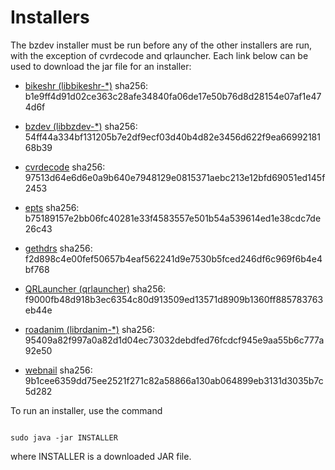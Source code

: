 # Installers
The bzdev installer must be run before any of the other installers are run,
with the exception of cvrdecode and qrlauncher.
Each link below can be used to
download the jar file for an installer:

  - [bikeshr (libbikeshr-*)](https://billzaumen.github.io/bzdev/installers/bikeshr-install-1.4.9.jar)
    sha256: b1e9ff4d91d02ce363c28afe34840fa06de17e50b76d8d28154e07af1e474d6f

  - [bzdev (libbzdev-*)](https://billzaumen.github.io/bzdev/installers/bzdev-install-2.1.33.jar)
    sha256: 54ff44a334bf131205b7e2df9ecf03d40b4d82e3456d622f9ea6699218168b39

  - [cvrdecode](https://billzaumen.github.io/bzdev/installers/cvrdecode-install-1.2.jar)
    sha256: 97513d64e6d6e0a9b640e7948129e0815371aebc213e12bfd69051ed145f2453

  - [epts](https://billzaumen.github.io/bzdev/installers/epts-install-1.1.29.jar)
    sha256: b75189157e2bb06fc40281e33f4583557e501b54a539614ed1e38cdc7de26c43

  - [gethdrs](https://billzaumen.github.io/bzdev/installers/gethdrs-install-1.1.1.jar)
    sha256: f2d898c4e00fef50657b4eaf562241d9e7530b5fced246df6c969f6b4e4bf768

  - [QRLauncher (qrlauncher)](https://billzaumen.github.io/bzdev/installers/qrlauncher-install-1.14.jar)
    sha256: f9000fb48d918b3ec6354c80d913509ed13571d8909b1360ff885783763eb44e

  - [roadanim (librdanim-*)](https://billzaumen.github.io/bzdev/installers/roadanim-install-1.4.13.jar)
    sha256: 95409a82f997a0a82d1d04ec73032debdfed76fcdcf945e9aa55b6c777a92e50

  - [webnail](https://billzaumen.github.io/bzdev/installers/webnail-install-1.6.27.jar)
    sha256: 9b1cee6359dd75ee2521f271c82a58866a130ab064899eb3131d3035b7c5d282

To run an installer, use the command

```

sudo java -jar INSTALLER
```

where INSTALLER is a downloaded JAR file.
